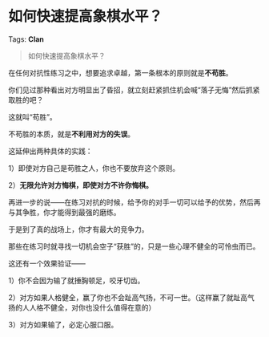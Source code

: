 # 如何快速提高象棋水平？

Tags: **Clan**

> 如何快速提高象棋水平？

在任何对抗性练习之中，想要追求卓越，第一条根本的原则就是**不苟胜**。

你们见过那种看出对方明显出了昏招，就立刻赶紧抓住机会喊“落子无悔”然后抓紧取胜的吧？

这就叫“苟胜”。

不苟胜的本质，就是**不利用对方的失误**。

这延伸出两种具体的实践：

1）即使对方自己是苟胜之人，你也不要放弃这个原则。

2）**无限允许对方悔棋，即使对方不许你悔棋。**

再进一步的说——在练习对抗的时候，给予你的对手一切可以给予的优势，然后再与其争胜，你才能得到最强的磨练。

于是到了真的战场上，你才有最大的竞争力。

那些在练习时就寻找一切机会空子“获胜”的，只是一些心理不健全的可怜虫而已。

这还有一个效果验证——

1）你不会因为输了就捶胸顿足，咬牙切齿。

2）对方如果人格健全，赢了你也不会趾高气扬，不可一世。（这样赢了就趾高气扬的人人格不健全，对你也没什么值得在意的）

3）对方如果输了，必定心服口服。



